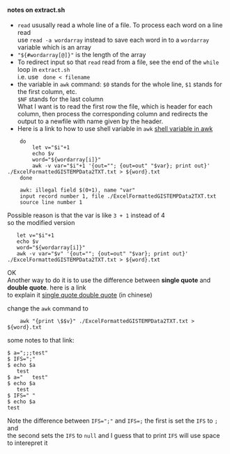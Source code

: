 
#### notes on extract.sh
*   `read` ususally read a whole line of a file. To process each word on a line read  
    use `read -a wordarray` instead to save each word in to a `wordarray` variable which is an array  
*   `"${#wordarray[@]}"` is the length of the array
*   To redirect input so that `read` read from a file, see the end of the `while` loop in `extract.sh`  
    i.e. use ` done < filename`
*   the variable in `awk` command: `$0` stands for the whole line, `$1` stands for the first column, etc.   
    `$NF` stands for the last column  
    What I want is to read the first row the file, which is header for each column, then process the   corresponding column and redirects the output to a newfile with name given by the header.    
*   Here is a link to how to use shell variable in `awk` [shell variable in awk](https://stackoverflow.com/questions/19075671/how-do-i-use-shell-variables-in-an-awk-script)
```
    do
        let v="$i"+1
        echo $v
        word="${wordarray[i]}"
        awk -v var="$i"+1 '{out=""; {out=out" "$var}; print out}' ./ExcelFormattedGISTEMPData2TXT.txt > ${word}.txt
    done
```  

```
    awk: illegal field $(0+1), name "var"
    input record number 1, file ./ExcelFormattedGISTEMPData2TXT.txt
    source line number 1
 ```  
 Possible reason is that the var is like `3 + 1` instead of 4  
 so the modified version  
 ```
    let v="$i"+1
    echo $v
    word="${wordarray[i]}"
    awk -v var="$v" '{out=""; {out=out" "$var}; print out}' ./ExcelFormattedGISTEMPData2TXT.txt > ${word}.txt
```
OK  
Another way to do it is to use the difference between **single quote** and **double quote**. here is a link  
to explain it [single quote double quote](https://wiki.jikexueyuan.com/project/13-questions-of-shell/double-single.html) (in chinese)  

change the `awk` command to  
```
    awk "{print \$$v}" ./ExcelFormattedGISTEMPData2TXT.txt > ${word}.txt
```  
some notes to that link:   
```
$ a=";;;test"                              
$ IFS=";"                                  
$ echo $a                                  
   test                                                                         
$ a="   test"                              
$ echo $a                                  
   test                                                                         
$ IFS=" "                                  
$ echo $a                                  
test 
```  
Note the difference between `IFS=";"` and `IFS=;`  the first is set the `IFS` to `;` and  
the second sets the `IFS` to `null`  and I guess that to print `IFS` will use space to interepret it